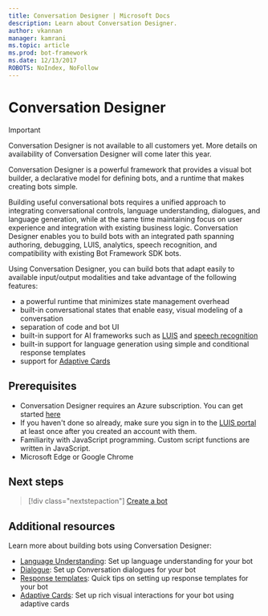```yaml
---
title: Conversation Designer | Microsoft Docs
description: Learn about Conversation Designer.
author: vkannan
manager: kamrani
ms.topic: article
ms.prod: bot-framework
ms.date: 12/13/2017
ROBOTS: NoIndex, NoFollow
---
```

# Conversation Designer
> [!IMPORTANT]
> Conversation Designer is not available to all customers yet. More details on
> availability of Conversation Designer will come later this year.

Conversation Designer is a powerful framework that provides a visual bot builder, a declarative model for defining bots, and a runtime that makes creating bots simple.

Building useful conversational bots requires a unified approach to integrating conversational controls, language understanding, dialogues, and language generation, while at the same time maintaining focus on user experience and integration with existing business logic. Conversation Designer enables you to build bots with an integrated path spanning authoring, debugging, LUIS, analytics, speech recognition, and compatibility with existing Bot Framework SDK bots.

Using Conversation Designer, you can build bots that adapt easily to available input/output modalities and take advantage of the following features: 

- a powerful runtime that minimizes state management overhead
- built-in conversational states that enable easy, visual modeling of a conversation
- separation of code and bot UI
- built-in support for AI frameworks such as <a href="https://luis.ai" target="_blank">LUIS</a> and <a href="https://www.microsoft.com/cognitive-services/en-us/speech-api" target="_blank">speech recognition</a>
- built-in support for language generation using simple and conditional response templates
- support for [Adaptive Cards](conversation-designer-adaptive-cards.md)

## Prerequisites

- Conversation Designer requires an Azure subscription. You can get started <a href="https://azure.microsoft.com/en-us/" target="_blank">here</a>
- If you haven't done so already, make sure you sign in to the [LUIS portal](https://luis.ai) at least once after you created an account with them.
- Familiarity with JavaScript programming. Custom script functions are written in JavaScript.
- Microsoft Edge or Google Chrome

## Next steps
> [!div class="nextstepaction"]
> [Create a bot](conversation-designer-create-bot.md)

## Additional resources
Learn more about building bots using Conversation Designer:
- [Language Understanding](conversation-designer-luis.md): Set up language understanding for your bot
- [Dialogue](conversation-designer-dialogues.md): Set up Conversation dialogues for your bot
- [Response templates](conversation-designer-response-templates.md): Quick tips on setting up response templates for your bot
- [Adaptive Cards](conversation-designer-adaptive-cards.md): Set up rich visual interactions for your bot using adaptive cards
